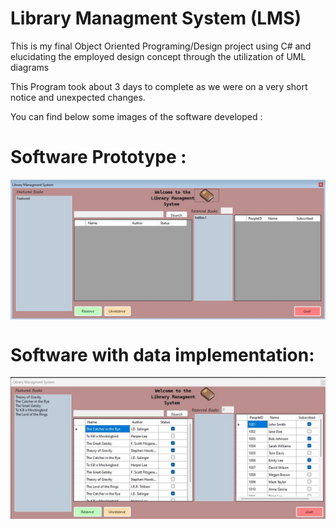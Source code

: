 # Library Managment System (LMS)
This is my final Object Oriented Programing/Design project using C# and elucidating the employed design concept through the utilization of UML diagrams

This Program took about 3 days to complete as we were on a very short notice and unexpected changes.

You can find below some images of the software developed :

# Software Prototype :
<img src = "/Media/LMS Prototype.jpg" align = "center"/>

# Software with data implementation: 
<img src = "/Media/LMS Active.jpg" align = "center"/>
